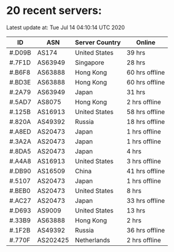 # 20 recent servers:

Latest update at: Tue Jul 14 04:10:14 UTC 2020

| ID | ASN | Server Country | Online |
| -- | --- | -------------- | ------ |
| #.D09B | AS174 | United States | 39 hrs |
| #.7F1D | AS63949 | Singapore | 28 hrs |
| #.B6F8 | AS63888 | Hong Kong | 60 hrs offline |
| #.BD3E | AS63888 | Hong Kong | 60 hrs offline |
| #.2A79 | AS63949 | Japan | 31 hrs |
| #.5AD7 | AS8075 | Hong Kong | 2 hrs offline |
| #.125B | AS16913 | United States | 58 hrs offline |
| #.820A | AS49392 | Russia | 18 hrs offline |
| #.A8ED | AS20473 | Japan | 1 hrs offline |
| #.3A2A | AS20473 | Japan | 1 hrs offline |
| #.8DA5 | AS20473 | Japan | 4 hrs |
| #.A4A8 | AS16913 | United States | 3 hrs offline |
| #.DB90 | AS16509 | China | 41 hrs offline |
| #.5107 | AS20473 | Japan | 1 hrs offline |
| #.BEB0 | AS20473 | United States | 8 hrs |
| #.AC27 | AS20473 | Japan | 33 hrs offline |
| #.D693 | AS9009 | United States | 13 hrs |
| #.33B9 | AS63888 | Hong Kong | 2 hrs |
| #.1F2B | AS49392 | Russia | 36 hrs offline |
| #.770F | AS202425 | Netherlands | 2 hrs offline |

